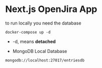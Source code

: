 # Next.js OpenJira App

to run locally you need the database

```
docker-compose up -d
```

- -d, means **detached**

* MongoDB Local Database

```
mongodb://localhost:27017/entriesdb
```
